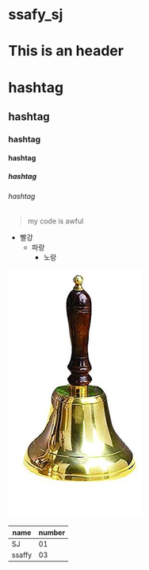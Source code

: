 # ssafy_sj

This is an header
=================

# hashtag
## hashtag
### hashtag
#### hashtag
##### hashtag
###### hashtag

> my code is awful

* 빨강
  * 파랑
    * 노랑
    
![](https://raw.githubusercontent.com/solomoni1/ssafy_sj/master/bell.jpg)

|name|number|
|----|------|
|SJ|01|
|ssaffy|03|
